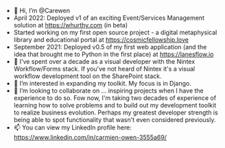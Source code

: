 - 👋 Hi, I’m @Carewen
- April 2022: Deployed v1 of an exciting Event/Services Management solution at https://whurthy.com (in beta)
- Started working on my first open source project - a digital metaphysical library and educational portal at https://cosmicfellowship.love
- September 2021: Deployed v0.5 of my first web application (and the idea that brought me to Python in the first place) at https://lanesflow.io
- 👀 I've spent over a decade as a visual developer with the Nintex Workflow/Forms stack. If you've not heard of Nintex
it's a visual workflow development tool on the SharePoint stack. 
- 🌱 I’m interested in expanding my toolkit. My focus is in Django.
- 💞️ I’m looking to collaborate on ... inspiring projects when I have the experience to do so. Fow now, I'm taking two decades of experience of learning how to solve 
problems and to build out my development toolkit to realize business evolution. Perhaps my greatest developer strength is being able to spot functionality that wasn't even considered previously.
- 📫 You can view my LinkedIn profile here: https://www.linkedin.com/in/carmien-owen-3555a69/

<!---
Carewen/Carewen is a ✨ special ✨ repository because its `README.md` (this file) appears on your GitHub profile.
You can click the Preview link to take a look at your changes.
--->
